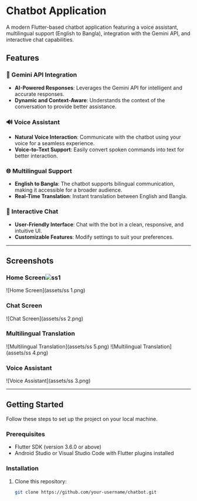 # Chatbot Application

A modern Flutter-based chatbot application featuring a voice assistant, multilingual support (English to Bangla), integration with the Gemini API, and interactive chat capabilities.

## Features

### 🌟 Gemini API Integration
- **AI-Powered Responses**: Leverages the Gemini API for intelligent and accurate responses.
- **Dynamic and Context-Aware**: Understands the context of the conversation to provide better assistance.
  
### 🔊 Voice Assistant
- **Natural Voice Interaction**: Communicate with the chatbot using your voice for a seamless experience.
- **Voice-to-Text Support**: Easily convert spoken commands into text for better interaction.

### 🌐 Multilingual Support
- **English to Bangla**: The chatbot supports bilingual communication, making it accessible for a broader audience.
- **Real-Time Translation**: Instant translation between English and Bangla.

### 💬 Interactive Chat
- **User-Friendly Interface**: Chat with the bot in a clean, responsive, and intuitive UI.
- **Customizable Features**: Modify settings to suit your preferences.

---

## Screenshots

### Home Screen![ss1](https://github.com/user-attachments/assets/f7878e63-36e0-4395-ac85-d512869a768f)

![Home Screen](assets/ss 1.png)

### Chat Screen
![Chat Screen](assets/ss 2.png)

### Multilingual Translation
![Multilingual Translation](assets/ss 5.png)
![Multilingual Translation](assets/ss 4.png)

### Voice Assistant
![Voice Assistant](assets/ss 3.png)

---

## Getting Started

Follow these steps to set up the project on your local machine.

### Prerequisites
- Flutter SDK (version 3.6.0 or above)
- Android Studio or Visual Studio Code with Flutter plugins installed

### Installation
1. Clone this repository:
   ```bash
   git clone https://github.com/your-username/chatbot.git

